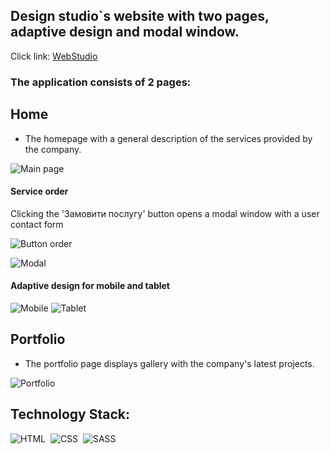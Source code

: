 ## Design studio`s website with two pages, adaptive design and modal window.

Click link: [WebStudio](https://samokhvalova-nata.github.io/goit-markup-hw-08/)

### The application consists of 2 pages:

## Home

- The homepage with a general description of the services provided by the company.

![Main page](/assets/main.jpg)

#### Service order

Clicking the 'Замовити послугу' button opens a modal window with a user contact form

![Button order](/assets/service-order.jpg)

![Modal](/assets/contact-form.jpg)

#### Adaptive design for mobile and tablet

![Mobile](/assets/mobile.jpg)
![Tablet](/assets/tablet.png)


## Portfolio

- The portfolio page displays gallery with the company's latest projects.

![Portfolio](/assets/portfolio.jpg)

## Technology Stack:

![HTML](https://img.shields.io/badge/-HTML-05122A?style=flat&logo=HTML5)&nbsp;
![CSS](https://img.shields.io/badge/-CSS-05122A?style=flat&logo=CSS3&logoColor=1572B6)&nbsp;
![SASS](https://img.shields.io/badge/-SASS-05122A?style=flat&logo=SASS&logoColor=1572B6)&nbsp;
